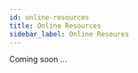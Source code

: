 ```yaml
---
id: online-resources
title: Online Resources
sidebar_label: Online Resoures
---
```

Coming soon ...
